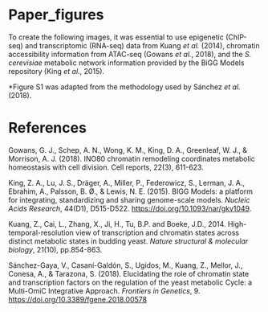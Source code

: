 # Paper_figures

To create the following images, it was essential to use epigenetic (ChIP-seq) and transcriptomic (RNA-seq) data from Kuang *et al.* (2014), 
chromatin accessibility information from ATAC-seq (Gowans *et al.*, 2018), and the *S. cerevisiae* metabolic network information provided by 
the BiGG Models repository (King *et al.*, 2015).

*Figure S1 was adapted from the methodology used by Sánchez *et al.* (2018). 


# References

Gowans, G. J., Schep, A. N., Wong, K. M., King, D. A., Greenleaf, W. J., & Morrison, A. J. (2018). INO80 chromatin remodeling coordinates metabolic homeostasis with cell division. Cell reports, 22(3), 611-623.

King, Z. A., Lu, J. S., Dräger, A., Miller, P., Federowicz, S., Lerman, J. A., Ebrahim, A., Palsson, B. Ø., & Lewis, N. E. (2015). BIGG Models: a platform for integrating, standardizing and sharing genome-scale models. *Nucleic Acids Research*, 44(D1), D515-D522. https://doi.org/10.1093/nar/gkv1049.

Kuang, Z., Cai, L., Zhang, X., Ji, H., Tu, B.P. and Boeke, J.D., 2014. High-temporal-resolution view of transcription and chromatin states across distinct metabolic states in budding yeast. *Nature structural & molecular biology*, 21(10), pp.854-863.

Sánchez-Gaya, V., Casaní-Galdón, S., Ugidos, M., Kuang, Z., Mellor, J., Conesa, A., & Tarazona, S. (2018). Elucidating the role of chromatin state and transcription factors on the regulation of the yeast metabolic Cycle: a Multi-OmiC Integrative Approach. *Frontiers in Genetics*, 9. https://doi.org/10.3389/fgene.2018.00578
